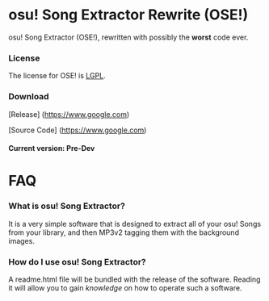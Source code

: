 # osu! Song Extractor Rewrite (OSE!)

osu! Song Extractor (OSE!), rewritten with possibly the **worst** code ever.

### License
The license for OSE! is [LGPL](https://gitlab.com/jameshi16/OSE-Rewrite/blob/master/LICENSE).

### Download
[Release] (https://www.google.com)

[Source Code] (https://www.google.com)

#### Current version: Pre-Dev
# FAQ
### What is osu! Song Extractor?
It is a very simple software that is designed to extract all of your osu! Songs from your library, and then MP3v2 tagging them with the background images.

### How do I use osu! Song Extractor?
A readme.html file will be bundled with the release of the software. Reading it will allow you to gain *knowledge* on how to operate such a software.

